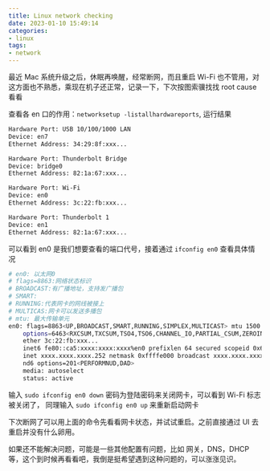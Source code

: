 ```yaml
---
title: Linux network checking
date: 2023-01-10 15:49:14
categories:
- linux
tags:
- network
---
```


最近 Mac 系统升级之后，休眠再唤醒，经常断网，而且重启 Wi-Fi 也不管用，对这方面也不熟悉，乘现在机子还正常，记录一下，下次按图索骥找找 root cause 看看

查看各 en 口的作用：`networksetup -listallhardwareports`, 运行结果

```bash
Hardware Port: USB 10/100/1000 LAN
Device: en7
Ethernet Address: 34:29:8f:xxx...

Hardware Port: Thunderbolt Bridge
Device: bridge0
Ethernet Address: 82:1a:67:xxx...

Hardware Port: Wi-Fi
Device: en0
Ethernet Address: 3c:22:fb:xxx...

Hardware Port: Thunderbolt 1
Device: en1
Ethernet Address: 82:1a:67:xxx...
```

可以看到 en0 是我们想要查看的端口代号，接着通过 `ifconfig en0` 查看具体情况

```bash
# en0: 以太网0
# flags=8863:网络状态标识
# BROADCAST:有广播地址，支持发广播包
# SMART:
# RUNNING:代表网卡的网线被接上
# MULTICAS:网卡可以发送多播包
# mtu: 最大传输单元
en0: flags=8863<UP,BROADCAST,SMART,RUNNING,SIMPLEX,MULTICAST> mtu 1500
	options=6463<RXCSUM,TXCSUM,TSO4,TSO6,CHANNEL_IO,PARTIAL_CSUM,ZEROINVERT_CSUM>
	ether 3c:22:fb:xxx...
	inet6 fe80::ca5:xxxx:xxxx:xxxx%en0 prefixlen 64 secured scopeid 0x6
	inet xxxx.xxxx.xxxx.252 netmask 0xffffe000 broadcast xxxx.xxxx.xxxx.255
	nd6 options=201<PERFORMNUD,DAD>
	media: autoselect
	status: active
```

输入 `sudo ifconfig en0 down` 密码为登陆密码来关闭网卡，可以看到 Wi-Fi 标志被关闭了， 同理输入 `sudo ifconfig en0 up` 来重新启动网卡

下次断网了可以用上面的命令先看看网卡状态，并试试重启。之前直接通过 UI 去重启并没有什么卵用。

如果还不能解决问题，可能是一些其他配置有问题，比如 网关，DNS，DHCP 等，这个到时候再看看吧，我倒是挺希望遇到这种问题的，可以涨涨见识。